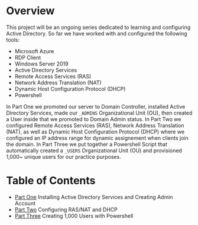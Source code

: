 # Overview

This project will be an ongoing series dedicated to learning and configuring Active Directory. So far we have worked with and configured the following tools:

- Microsoft Azure
- RDP Client
- Windows Server 2019
- Active Directory Services
- Remote Access Services (RAS)
- Network Address Translation (NAT)
- Dynamic Host Configuration Protocol (DHCP)
- Powershell

In Part One we promoted our server to Domain Controller, installed Active Directory Services, made our `_ADMINS` Organizational Unit (OU), then created a User inside that we promoted to Domain Admin status. In Part Two we configured Remote Access Services (RAS), Network Address Translation (NAT), as well as Dynamic Host Configuration Protocol (DHCP) where we configured an IP address range for dynamic assignement when clients join the domain. In Part Three we put together a Powershell Script that automatically created a `_USERS` Organizational Unit (OU) and provisioned 1,000~ unique users for our practice purposes.

# Table of Contents

- [Part One](https://github.com/wallimans/Home-Lab/tree/main/Active-Directory/Part-One) Installing Active Directory Services and Creating Admin Account
- [Part Two](https://github.com/wallimans/Home-Lab/tree/main/Active-Directory/Part-Two) Configuring RAS/NAT and DHCP
- [Part Three](https://github.com/wallimans/Home-Lab/tree/main/Active-Directory/Part-Three) Creating 1,000 Users with Powershell


